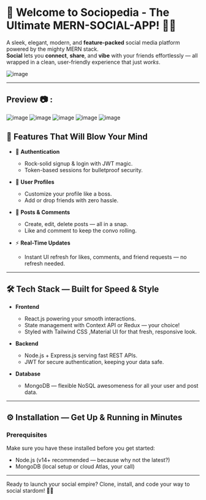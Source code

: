# 🚀 Welcome to **Sociopedia** - The Ultimate MERN-SOCIAL-APP! 🎉🔥

A sleek, elegant, modern, and **feature-packed** social media platform powered by the mighty MERN stack.  
**Social** lets you **connect**, **share**, and **vibe** with your friends effortlessly — all wrapped in a clean, user-friendly experience that just *works*.  

![image](https://github.com/user-attachments/assets/885e2a78-7ce2-45ea-82c4-c277d1f6f2ca)


---
## Preview 📷 :
![image](https://github.com/user-attachments/assets/781df3f6-71c6-4099-b00c-e1fb314cb824)
![image](https://github.com/user-attachments/assets/87ddea4b-2f75-450d-bed4-44f82f487fda)
![image](https://github.com/user-attachments/assets/cf3bae66-1da0-40d1-8511-30f914cf06ed)
![image](https://github.com/user-attachments/assets/5f769178-146b-4ad3-bc8a-428ec7a03020)
![image](https://github.com/user-attachments/assets/69a450c1-024d-4611-b182-3a5b38429538)


## 🌟 Features That Will Blow Your Mind  

- 🔐 **Authentication**  
  - Rock-solid signup & login with JWT magic.  
  - Token-based sessions for bulletproof security.  

- 👤 **User Profiles**  
  - Customize your profile like a boss.  
  - Add or drop friends with zero hassle.  

- 📝 **Posts & Comments**  
  - Create, edit, delete posts — all in a snap.  
  - Like and comment to keep the convo rolling.  

- ⚡ **Real-Time Updates**  
  - Instant UI refresh for likes, comments, and friend requests — no refresh needed.  

---

## 🛠️ Tech Stack — Built for Speed & Style  

- **Frontend**  
  - React.js powering your smooth interactions.  
  - State management with Context API or Redux — your choice!  
  - Styled with Tailwind CSS ,Material UI for that fresh, responsive look.  

- **Backend**  
  - Node.js + Express.js serving fast REST APIs.  
  - JWT for secure authentication, keeping your data safe.  

- **Database**  
  - MongoDB — flexible NoSQL awesomeness for all your user and post data.  

---

## ⚙️ Installation — Get Up & Running in Minutes  

### Prerequisites  
Make sure you have these installed before you get started:  
- Node.js (v14+ recommended — because why not the latest?)  
- MongoDB (local setup or cloud Atlas, your call)  

---

Ready to launch your social empire? Clone, install, and code your way to social stardom! 🚀✨  
